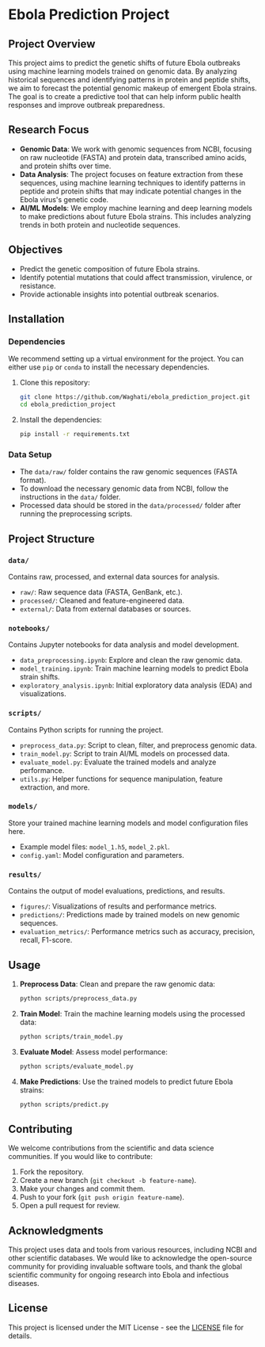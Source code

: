 # Ebola Prediction Project

## Project Overview

This project aims to predict the genetic shifts of future Ebola outbreaks using machine learning models trained on genomic data. By analyzing historical sequences and identifying patterns in protein and peptide shifts, we aim to forecast the potential genomic makeup of emergent Ebola strains. The goal is to create a predictive tool that can help inform public health responses and improve outbreak preparedness.

## Research Focus

- **Genomic Data**: We work with genomic sequences from NCBI, focusing on raw nucleotide (FASTA) and protein data, transcribed amino acids, and protein shifts over time.
- **Data Analysis**: The project focuses on feature extraction from these sequences, using machine learning techniques to identify patterns in peptide and protein shifts that may indicate potential changes in the Ebola virus's genetic code.
- **AI/ML Models**: We employ machine learning and deep learning models to make predictions about future Ebola strains. This includes analyzing trends in both protein and nucleotide sequences.

## Objectives

- Predict the genetic composition of future Ebola strains.
- Identify potential mutations that could affect transmission, virulence, or resistance.
- Provide actionable insights into potential outbreak scenarios.

## Installation

### Dependencies

We recommend setting up a virtual environment for the project. You can either use `pip` or `conda` to install the necessary dependencies.

1. Clone this repository:
    ```bash
    git clone https://github.com/Waghati/ebola_prediction_project.git
    cd ebola_prediction_project
    ```

2. Install the dependencies:
    ```bash
    pip install -r requirements.txt
    ```

### Data Setup

- The `data/raw/` folder contains the raw genomic sequences (FASTA format).
- To download the necessary genomic data from NCBI, follow the instructions in the `data/` folder.
- Processed data should be stored in the `data/processed/` folder after running the preprocessing scripts.

## Project Structure

### `data/`
Contains raw, processed, and external data sources for analysis.

- `raw/`: Raw sequence data (FASTA, GenBank, etc.).
- `processed/`: Cleaned and feature-engineered data.
- `external/`: Data from external databases or sources.

### `notebooks/`
Contains Jupyter notebooks for data analysis and model development.

- `data_preprocessing.ipynb`: Explore and clean the raw genomic data.
- `model_training.ipynb`: Train machine learning models to predict Ebola strain shifts.
- `exploratory_analysis.ipynb`: Initial exploratory data analysis (EDA) and visualizations.

### `scripts/`
Contains Python scripts for running the project.

- `preprocess_data.py`: Script to clean, filter, and preprocess genomic data.
- `train_model.py`: Script to train AI/ML models on processed data.
- `evaluate_model.py`: Evaluate the trained models and analyze performance.
- `utils.py`: Helper functions for sequence manipulation, feature extraction, and more.

### `models/`
Store your trained machine learning models and model configuration files here.

- Example model files: `model_1.h5`, `model_2.pkl`.
- `config.yaml`: Model configuration and parameters.

### `results/`
Contains the output of model evaluations, predictions, and results.

- `figures/`: Visualizations of results and performance metrics.
- `predictions/`: Predictions made by trained models on new genomic sequences.
- `evaluation_metrics/`: Performance metrics such as accuracy, precision, recall, F1-score.

## Usage

1. **Preprocess Data**: Clean and prepare the raw genomic data:
    ```bash
    python scripts/preprocess_data.py
    ```

2. **Train Model**: Train the machine learning models using the processed data:
    ```bash
    python scripts/train_model.py
    ```

3. **Evaluate Model**: Assess model performance:
    ```bash
    python scripts/evaluate_model.py
    ```

4. **Make Predictions**: Use the trained models to predict future Ebola strains:
    ```bash
    python scripts/predict.py
    ```

## Contributing

We welcome contributions from the scientific and data science communities. If you would like to contribute:

1. Fork the repository.
2. Create a new branch (`git checkout -b feature-name`).
3. Make your changes and commit them.
4. Push to your fork (`git push origin feature-name`).
5. Open a pull request for review.

## Acknowledgments

This project uses data and tools from various resources, including NCBI and other scientific databases. We would like to acknowledge the open-source community for providing invaluable software tools, and thank the global scientific community for ongoing research into Ebola and infectious diseases.

## License

This project is licensed under the MIT License - see the [LICENSE](LICENSE) file for details.

